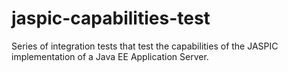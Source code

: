 jaspic-capabilities-test
========================

Series of integration tests that test the capabilities of the JASPIC implementation of a Java EE Application Server.
